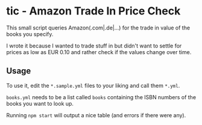 # tic - Amazon Trade In Price Check

This small script queries Amazon(.com|.de|...) for the trade in value of the books you specify.

I wrote it because I wanted to trade stuff in but didn't want to settle for prices as low as EUR 0.10 and rather check if the values change over time.

## Usage

To use it, edit the `*.sample.yml` files to your liking and call them `*.yml`.

`books.yml` needs to be a list called `books` containing the ISBN numbers of the books you want to look up.

Running `npm start` will output a nice table (and errors if there were any).